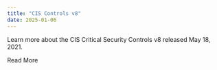 ```yaml
---
title: "CIS Controls v8"
date: 2025-01-06
---
```


​Learn more about the CIS Critical Security Controls v8 released May 18, 2021. 

​Read More
